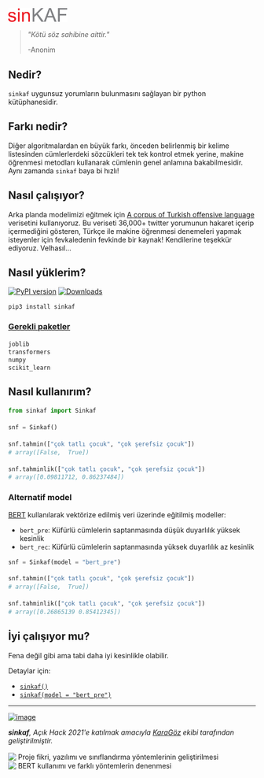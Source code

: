 <img src="sinkaf/data/sinkaf.png" width="120" />

> _"Kötü söz sahibine aittir."_
>
> -Anonim



## Nedir?

`sinkaf` uygunsuz yorumların bulunmasını sağlayan bir python kütüphanesidir.

## Farkı nedir?

Diğer algoritmalardan en büyük farkı, önceden belirlenmiş bir kelime listesinden cümlerlerdeki sözcükleri tek tek kontrol etmek yerine, makine öğrenmesi metodları kullanarak cümlenin genel anlamına bakabilmesidir. Aynı zamanda `sinkaf` baya bi hızlı! 

## Nasıl çalışıyor?

Arka planda modelimizi eğitmek için [A corpus of Turkish offensive language](https://coltekin.github.io/offensive-turkish/guidelines.html) verisetini kullanıyoruz. Bu veriseti 36,000+ twitter yorumunun hakaret içerip içermediğini gösteren, Türkçe ile makine öğrenmesi denemeleri yapmak isteyenler için fevkaledenin fevkinde bir kaynak! Kendilerine teşekkür ediyoruz. Velhasıl...

## Nasıl yüklerim?

[![PyPI version](https://badge.fury.io/py/sinkaf.svg)](https://badge.fury.io/py/sinkaf)
[![Downloads](https://static.pepy.tech/personalized-badge/sinkaf?period=total&units=international_system&left_color=grey&right_color=orange&left_text=downloads)](https://pepy.tech/project/sinkaf)

```properties
pip3 install sinkaf
```
### [Gerekli paketler](requirements.txt)
``` 
joblib
transformers
numpy
scikit_learn
```
## Nasıl kullanırım?

```python
from sinkaf import Sinkaf
  
snf = Sinkaf()

snf.tahmin(["çok tatlı çocuk", "çok şerefsiz çocuk"])
# array([False,  True])

snf.tahminlik(["çok tatlı çocuk", "çok şerefsiz çocuk"])
# array([0.09811712, 0.86237484])
```

### Alternatif model

[BERT](https://github.com/stefan-it/turkish-bert) kullanılarak vektörize edilmiş veri üzerinde eğitilmiş modeller:
- `bert_pre`: Küfürlü cümlelerin saptanmasında düşük duyarlılık yüksek kesinlik
- `bert_rec`: Küfürlü cümlelerin saptanmasında yüksek duyarlılık az kesinlik

```python
snf = Sinkaf(model = "bert_pre")

snf.tahmin(["çok tatlı çocuk", "çok şerefsiz çocuk"])
# array([False,  True])

snf.tahminlik(["çok tatlı çocuk", "çok şerefsiz çocuk"])
# array([0.26865139 0.85412345])

```

## İyi çalışıyor mu?
Fena değil gibi ama tabi daha iyi kesinlikle olabilir. 

Detaylar için:   
- [`sinkaf()`](sinkaf.ipynb)
- [`sinkaf(model = "bert_pre")`](sinkaf_alternatif.ipynb)


---

<a href="https://www.acikhack.com/"><img width="960" alt="image" src="https://user-images.githubusercontent.com/22842930/130684726-2bec3749-c76a-46c6-a3ac-3b34b0d84ee4.png"></a>

***sinkaf**, Açık Hack 2021'e katılmak amacıyla [Kara](https://github.com/eonurk)[Göz](https://github.com/ogozuacik) ekibi tarafından geliştirilmiştir.*

<div><a href="https://github.com/eonurk"><img src="https://user-images.githubusercontent.com/22842930/130747072-f0718a65-5a58-4ddd-9fda-7b127e62fc26.png" width="70" height="auto" align="absmiddle" /></a> <span style="vertical-align: middle; text-allign: center;">Proje fikri, yazılımı ve sınıflandırma yöntemlerinin geliştirilmesi</span></div>
<div><a href="https://github.com/ogozuacik"> <img src="https://user-images.githubusercontent.com/22842930/130747289-afbde44d-6fe8-4a72-aaf8-31be00f4abd6.png" width="70" height="auto" align="absmiddle" /></a> <span style="vertical-align: middle; text-allign: center;">BERT kullanımı ve farklı yöntemlerin denenmesi</span></div>
